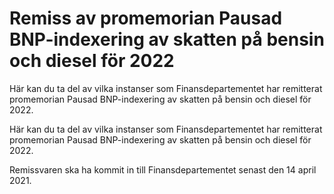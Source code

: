 # Remiss av promemorian Pausad BNP-indexering av skatten på bensin och diesel för 2022

Här kan du ta del av vilka instanser som Finansdepartementet har remitterat promemorian Pausad BNP-indexering av skatten på bensin och diesel för 2022.

Här kan du ta del av vilka instanser som Finansdepartementet har remitterat promemorian Pausad BNP-indexering av skatten på bensin och diesel för 2022.

Remissvaren ska ha kommit in till Finansdepartementet senast den 14 april 2021.
